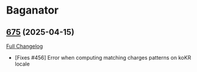 # Baganator

## [675](https://github.com/Baganator/Baganator/tree/675) (2025-04-15)
[Full Changelog](https://github.com/Baganator/Baganator/compare/674...675) 

- [Fixes #456] Error when computing matching charges patterns on koKR locale  

